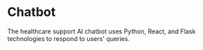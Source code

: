 # Chatbot
The healthcare support AI chatbot uses Python, React, and Flask technologies to respond to users' queries.
